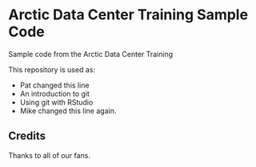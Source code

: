 # Arctic Data Center Training Sample Code
Sample code from the Arctic Data Center Training

This repository is used as:

* Pat changed this line
* An introduction to git
* Using git with RStudio
* Mike changed this line again. 

## Credits

Thanks to all of our fans.
